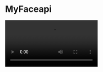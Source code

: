 # MyFaceapi
 
![Watch the video](https://github.com/CHTsai030/MyFaceapi/blob/main/Resnet_azure_demo.mp4)
